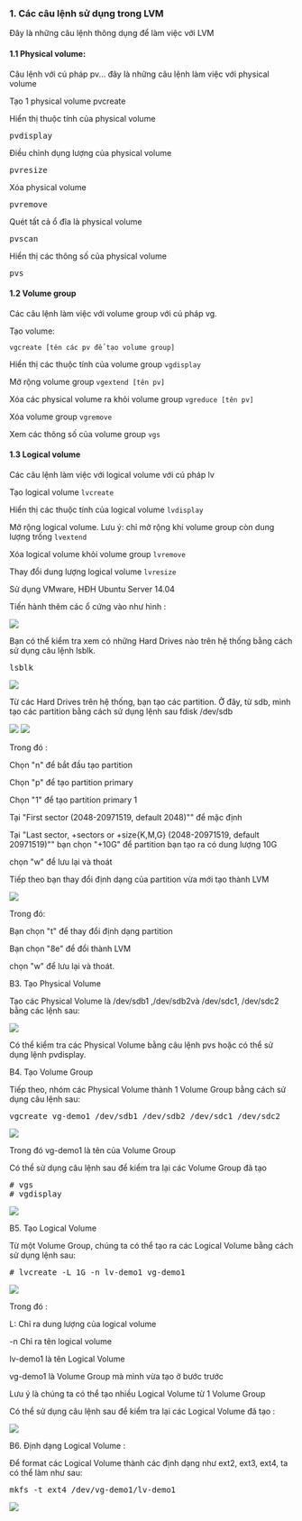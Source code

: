<h3>1. Các câu lệnh sử dụng trong LVM</h3>
<p>Đây là những câu lệnh thông dụng để làm việc với LVM</p>
<h4>1.1 Physical volume:</h4>
<p>Câu lệnh với cú pháp pv... đây là những câu lệnh làm việc với physical volume
</p>
<p>Tạo 1 physical volume pvcreate</p>

<p>Hiển thị thuộc tính của physical volume</p>

<pre>pvdisplay</pre>

<p>Điều chỉnh dụng lượng của physical volume</p>
<pre>pvresize</pre>

<p>Xóa physical volume</p>
<pre>pvremove</pre>

<p>Quét tất cả ổ đĩa là physical volume</p>
<pre>pvscan</pre>

<p>Hiển thị các thông số của physical volume</p>
<pre>pvs</pre>
<h4>1.2 Volume group</h4>
<p>Các câu lệnh làm việc với volume group với cú pháp vg.</p>

<p>Tạo volume:</p>
<code>vgcreate [tên các pv để tạo volume group]</code>
<p>Hiển thị các thuộc tính của volume group <code>vgdisplay</code></p>
<p>Mở rộng volume group <code>vgextend [tên pv]</code></p>
<p>Xóa các physical volume ra khỏi volume group <code>vgreduce [tên pv]</code></p>

<p>Xóa volume group <code>vgremove</code> </p>

<p>Xem các thông số của volume group <code>vgs</code></p>
<h4>1.3 Logical volume</h4>
<p>Các câu lệnh làm việc với logical volume với cú pháp lv</p>

<p>Tạo logical volume <code>lvcreate</code></p>
<p>Hiển thị các thuộc tính của logical volume <code>lvdisplay</code></p>

<p>Mở rộng logical volume. Lưu ý: chỉ mở rộng khi volume group còn dung lượng trống <code>lvextend</code></p>

<p>Xóa logical volume khỏi volume group <code>lvremove</code></p>

<p>Thay đổi dung lượng logical volume <code>lvresize</code></p>
<h3.2. Lab LVM</h3>
<p>Sử dụng VMware, HĐH Ubuntu Server 14.04</p>
<p>Tiến hành thêm các ổ cứng vào như hình :</p>
<img src="https://github.com/anhict/images/blob/master/Screenshot_29.png">
<p>Bạn có thể kiểm tra xem có những Hard Drives nào trên hệ thống bằng cách sử dụng câu lệnh lsblk.</p>
<pre>lsblk</pre>
<img src="https://github.com/anhict/images/blob/master/Screenshot_30.png">
<p>Từ các Hard Drives trên hệ thống, bạn tạo các partition. Ở đây, từ sdb, mình tạo các partition bằng cách sử dụng lệnh sau fdisk /dev/sdb</p>
<img src="https://github.com/anhict/images/blob/master/Screenshot_31.png">
<img src="https://github.com/anhict/images/blob/master/Screenshot_34.png">
<p>Trong đó :</p>
<p>Chọn "n" để bắt đầu tạo partition</p>
<p>Chọn "p" để tạo partition primary</p>
<p>Chọn "1" để tạo partition primary 1</p>
<p>Tại "First sector (2048-20971519, default 2048)"" để mặc định</p>
<p>Tại "Last sector, +sectors or +size{K,M,G} (2048-20971519, default 20971519)"" bạn chọn "+10G" để partition bạn tạo ra có dung lượng 10G
<p>chọn "w" để lưu lại và thoát</p>
<p>Tiếp theo bạn thay đổi định dạng của partition vừa mới tạo thành LVM</p>
<img src="https://github.com/anhict/images/blob/master/Screenshot_35.png">
<p>Trong đó:</p>
<p>Bạn chọn "t" để thay đổi định dạng partition</p>
<p>Bạn chọn "8e" để đổi thành LVM</p>
<p>chọn "w" để lưu lại và thoát.</p>
<p>B3. Tạo Physical Volume</p>
<p>Tạo các Physical Volume là /dev/sdb1 ,/dev/sdb2và /dev/sdc1, /dev/sdc2 bằng các lệnh sau:</p>
<img src="https://github.com/anhict/images/blob/master/Screenshot_36.png">
<p>Có thể kiểm tra các Physical Volume bằng câu lệnh pvs hoặc có thể sử dụng lệnh pvdisplay.</p>

<p>B4. Tạo Volume Group</p>
<p>Tiếp theo, nhóm các Physical Volume thành 1 Volume Group bằng cách sử dụng câu lệnh sau:</p>
<pre>vgcreate vg-demo1 /dev/sdb1 /dev/sdb2 /dev/sdc1 /dev/sdc2</pre>
<img src="https://github.com/anhict/images/blob/master/Screenshot_37.png">
<p>Trong đó vg-demo1 là tên của Volume Group</p>

<p>Có thể sử dụng câu lệnh sau để kiểm tra lại các Volume Group đã tạo</p>
<pre># vgs
# vgdisplay</pre>
<img src="https://github.com/anhict/images/blob/master/Screenshot_38.png">
<p>B5. Tạo Logical Volume</p>
<p>Từ một Volume Group, chúng ta có thể tạo ra các Logical Volume bằng cách sử dụng lệnh sau:</p>

<pre># lvcreate -L 1G -n lv-demo1 vg-demo1</pre>
<img src="https://github.com/anhict/images/blob/master/Screenshot_39.png">
<p>Trong đó :</p>

<p>L: Chỉ ra dung lượng của logical volume</p>
<p>-n Chỉ ra tên logical volume</p>
<p>lv-demo1 là tên Logical Volume</p>
<p>vg-demo1 là Volume Group mà mình vừa tạo ở bước trước</p>
<p>Lưu ý là chúng ta có thể tạo nhiều Logical Volume từ 1 Volume Group</p>
<p>Có thể sử dụng câu lệnh sau để kiểm tra lại các Logical Volume đã tạo :</p>
<pre.# lvs
# lvdisplay</pre>
<img src="https://github.com/anhict/images/blob/master/Screenshot_40.png">
<p>B6. Định dạng Logical Volume :</p>
<p>Để format các Logical Volume thành các định dạng như ext2, ext3, ext4, ta có thể làm như sau:</p>
<pre>mkfs -t ext4 /dev/vg-demo1/lv-demo1</pre>
<img src="https://github.com/anhict/images/blob/master/Screenshot_41.png">
